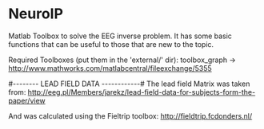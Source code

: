 NeuroIP
=======

Matlab Toolbox to solve the EEG inverse problem.
It has some basic functions that can be useful to those that are new to the topic.

Required Toolboxes (put them in the 'external/' dir):
toolbox_graph -> http://www.mathworks.com/matlabcentral/fileexchange/5355


#-------- LEAD FIELD DATA ------------#
The lead field Matrix was taken from: 
http://eeg.pl/Members/jarekz/lead-field-data-for-subjects-form-the-paper/view

And was calculated using the Fieltrip toolbox:
http://fieldtrip.fcdonders.nl/

